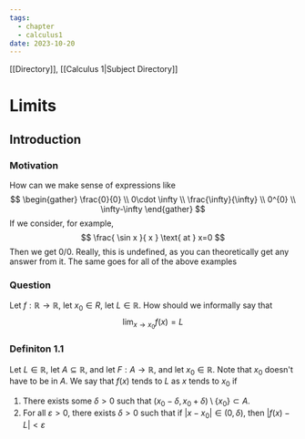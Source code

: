 ```yaml
---
tags:
  - chapter
  - calculus1
date: 2023-10-20
---
```

[[Directory]], [[Calculus 1|Subject Directory]]
# Limits
## Introduction
### Motivation
How can we make sense of expressions like $$
\begin{gather}
 \frac{0}{0}  \\
0\cdot \infty \\
\frac{\infty}{\infty} \\
0^{0} \\
\infty-\infty 
 \end{gather}
$$
If we consider, for example, 
$$
\frac{ \sin x }{ x } \text{ at } x=0
$$
Then we get $0 /0$. Really, this is undefined, as you can theoretically get any answer from it. The same goes for all of the above examples

### Question
Let ${} f:\mathbb{R}\to{}\mathbb{R} {}$, let ${} x_{0}\in R$, let ${} L\in \mathbb{R}$. How should we informally say that 
$$
\lim_{ x \to{} x_{0} } f(x)=L
$$
### Definiton 1.1
Let ${} L\in \mathbb{R} {}$, let ${} A\subseteq \mathbb{R} {}$, and let $F:A\to{}\mathbb{R}$, and let $x_{0}\in \mathbb{R}$. Note that $x_{0} {}$ doesn't have to be in ${} A$. We say that 
${} f(x)$ tends to $L$ as $x$ tends to $x_{0}$ if
1. There exists some $\delta>0 {}$ such that $(x_{0}-\delta,\, x_{0}+\delta)\setminus \{ x_{0} \}\subset A$.
2.  For all ${} \varepsilon >0 {}$, there exists $\delta>0 {}$ such that if ${} |x-x_{0}|\in (0,\, \delta) {}$, then ${} |f(x)-L|<\varepsilon$
